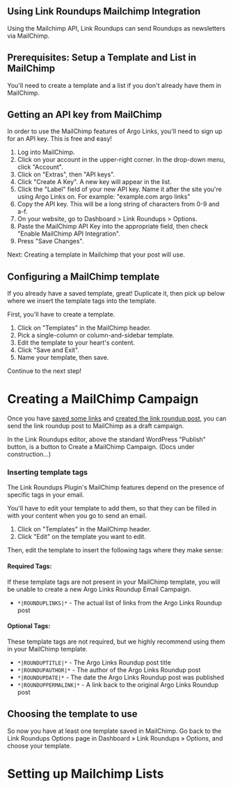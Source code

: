 ## Using Link Roundups Mailchimp Integration

Using the Mailchimp API, Link Roundups can send Roundups as newsletters via MailChimp.

## Prerequisites: Setup a Template and List in MailChimp

You'll need to create a template and a list if you don't already have them in MailChimp.

## Getting an API key from MailChimp

In order to use the MailChimp features of Argo Links, you'll need to sign up for an API key. This is free and easy!

1. Log into MailChimp.
2. Click on your account in the upper-right corner. In the drop-down menu, click "Account".
3. Click on "Extras", then "API keys".
4. Click "Create A Key". A new key will appear in the list.
5. Click the "Label" field of your new API key. Name it after the site you're using Argo Links on. For example: "example.com argo links"
6. Copy the API key. This will be a long string of characters from 0-9 and a-f.
7. On your website, go to Dashboard > Link Roundups > Options.
8. Paste the MailChimp API Key into the appropriate field, then check "Enable MailChimp API Integration".
9. Press "Save Changes".

Next: Creating a template in Mailchimp that your post will use.

## Configuring a MailChimp template

If you already have a saved template, great! Duplicate it, then pick up below where we insert the template tags into the template. 

First, you'll have to create a template.

1. Click on "Templates" in the MailChimp header.
2. Pick a single-column or column-and-sidebar template.
3. Edit the template to your heart's content.
4. Click "Save and Exit".
5. Name your template, then save.

Continue to the next step!

# Creating a MailChimp Campaign

Once you have [saved some links](saving-links.md) and [created the link roundup post](link-roundups.md), you can send the link roundup post to MailChimp as a draft campaign.

In the Link Roundups editor, above the standard WordPress "Publish" button, is a button to Create a MailChimp Campaign. (Docs under construction...)

### Inserting template tags

The Link Roundups Plugin's MailChimp features depend on the presence of specific tags in your email. 

You'll have to edit your template to add them, so that they can be filled in with your content when you go to send an email.

1. Click on "Templates" in the MailChimp header.
2. Click "Edit" on the template you want to edit.

Then, edit the template to insert the following tags where they make sense:

#### Required Tags:

If these template tags are not present in your MailChimp template, you will be unable to create a new Argo Links Roundup Email Campaign.

- `*|ROUNDUPLINKS|*` - The actual list of links from the Argo Links Roundup post

#### Optional Tags:

These template tags are not required, but we highly recommend using them in your MailChimp template.

- `*|ROUNDUPTITLE|*` - The Argo Links Roundup post title
- `*|ROUNDUPAUTHOR|*` - The author of the Argo Links Roundup post
- `*|ROUNDUPDATE|*` - The date the Argo Links Roundup post was published
- `*|ROUNDUPPERMALINK|*` - A link back to the original Argo Links Roundup post

## Choosing the template to use

So now you have at least one template saved in MailChimp. Go back to the Link Roundups Options page in Dashboard &raquo; Link Roundups &raquo; Options, and choose your template.

# Setting up Mailchimp Lists

